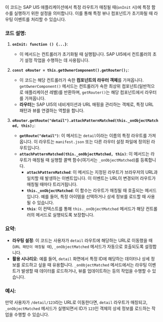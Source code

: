 이 코드는 SAP UI5 애플리케이션에서 특정 라우트가 매칭될 때(`onInit` 시)에 특정 함수를 실행하기 위한 설정을 의미합니다. 이를 통해 특정 뷰나 컴포넌트가 초기화될 때 라우팅 이벤트를 처리할 수 있습니다. 

### 코드 설명:

1. **`onInit: function () {...}`**:
   - 이 메서드는 컨트롤러가 초기화될 때 실행됩니다. SAP UI5에서 컨트롤러의 초기 설정 작업을 수행하는 데 사용됩니다.

2. **`const oRouter = this.getOwnerComponent().getRouter();`**:
   - 이 코드는 해당 컨트롤러가 속한 **컴포넌트의 라우터 객체**를 가져옵니다. `getOwnerComponent()` 메서드는 컨트롤러가 속한 최상위 컴포넌트(일반적으로 애플리케이션 레벨)를 반환하며, `getRouter()`는 해당 컴포넌트에서 라우터를 가져옵니다.
   - **라우터**는 SAP UI5의 네비게이션과 URL 매핑을 관리하는 객체로, 특정 URL 패턴과 뷰를 연결하는 역할을 합니다.

3. **`oRouter.getRoute("detail").attachPatternMatched(this._onObjectMatched, this);`**:
   - **`getRoute("detail")`**: 이 메서드는 `detail`이라는 이름의 특정 라우트를 가져옵니다. 이 라우트는 `manifest.json` 또는 다른 라우터 설정 파일에 정의된 라우트입니다.
   - **`attachPatternMatched(this._onObjectMatched, this)`**: 이 메서드는 라우트가 매칭될 때 실행할 콜백 함수(여기서는 `_onObjectMatched`)를 등록합니다.
     - **`attachPatternMatched`**: 이 메서드는 지정된 라우트가 브라우저의 URL과 일치할 때 발생하는 이벤트입니다. 이 이벤트는 URL이 변경되어 라우트가 매칭될 때마다 트리거됩니다.
     - **`this._onObjectMatched`**: 이 함수는 라우트가 매칭될 때 호출되는 메서드입니다. 예를 들어, 특정 아이템을 선택하거나 상세 정보를 로드할 때 사용될 수 있습니다.
     - **`this`**: 이 컨텍스트를 통해 `this._onObjectMatched` 메서드가 해당 컨트롤러의 메서드로 실행되도록 보장합니다.

### 요약:
- **라우팅 설정**: 이 코드는 사용자가 `detail` 라우트에 해당하는 URL로 이동했을 때(`URL 패턴이 매칭될 때`), `_onObjectMatched` 메서드가 자동으로 호출되도록 설정합니다.
- **활용 시나리오**: 예를 들어, `detail` 화면에서 특정 ID에 해당하는 데이터나 상세 정보를 로드하고 싶을 때 유용합니다. `_onObjectMatched` 메서드에서는 라우팅 이벤트가 발생할 때 데이터를 로드하거나, 뷰를 업데이트하는 등의 작업을 수행할 수 있습니다.

### 예시:
만약 사용자가 `/detail/123`라는 URL로 이동한다면, `detail` 라우트가 매칭되고, `_onObjectMatched` 메서드가 실행되면서 ID가 `123`인 객체의 상세 정보를 로드하는 작업을 수행할 수 있습니다.